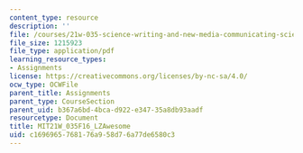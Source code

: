 ```yaml
---
content_type: resource
description: ''
file: /courses/21w-035-science-writing-and-new-media-communicating-science-to-the-public-fall-2016/c1696965768176a958d76a77de6580c3_MIT21W_035F16_LZAwesome.pdf
file_size: 1215923
file_type: application/pdf
learning_resource_types:
- Assignments
license: https://creativecommons.org/licenses/by-nc-sa/4.0/
ocw_type: OCWFile
parent_title: Assignments
parent_type: CourseSection
parent_uid: b367a6bd-4bca-d922-e347-35a8db93aadf
resourcetype: Document
title: MIT21W_035F16_LZAwesome
uid: c1696965-7681-76a9-58d7-6a77de6580c3
---
```

